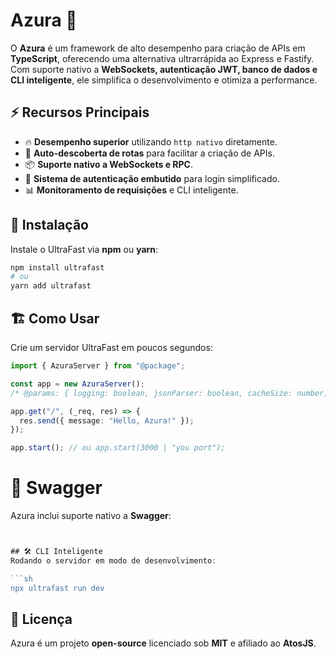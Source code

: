 # Azura 🚀

O **Azura** é um framework de alto desempenho para criação de APIs em **TypeScript**, oferecendo uma alternativa ultrarrápida ao Express e Fastify. Com suporte nativo a **WebSockets, autenticação JWT, banco de dados e CLI inteligente**, ele simplifica o desenvolvimento e otimiza a performance.

## ⚡ Recursos Principais

- 🔥 **Desempenho superior** utilizando `http nativo` diretamente.
- 🔄 **Auto-descoberta de rotas** para facilitar a criação de APIs.
- 📦 **Suporte nativo a WebSockets e RPC**.
- 🔐 **Sistema de autenticação embutido** para login simplificado.
- 📊 **Monitoramento de requisições** e CLI inteligente.

## 🚀 Instalação

Instale o UltraFast via **npm** ou **yarn**:

```sh
npm install ultrafast
# ou
yarn add ultrafast
```

## 🏗️ Como Usar

Crie um servidor UltraFast em poucos segundos:

```ts
import { AzuraServer } from "@package";

const app = new AzuraServer();
/* @params: { logging: boolean, jsonParser: boolean, cacheSize: number, cors: boolean, swagger: boolean } */

app.get("/", (_req, res) => {
  res.send({ message: "Hello, Azura!" });
});

app.start(); // ou app.start(3000 | "you port");
```

# 🔗 Swagger

Azura inclui suporte nativo a **Swagger**:

````ts


## 🛠️ CLI Inteligente
Rodando o servidor em modo de desenvolvimento:

```sh
npx ultrafast run dev
````

## 📜 Licença

Azura é um projeto **open-source** licenciado sob **MIT** e afiliado ao **AtosJS**.
